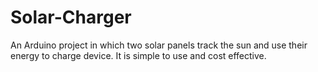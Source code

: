 # Solar-Charger
An Arduino project in which two solar panels track the sun and use their energy to charge device. It is simple to use and cost effective.
